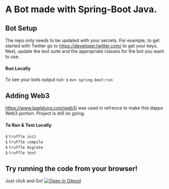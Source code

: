 # A Bot made with Spring-Boot Java.

## Bot Setup

The repo only needs to be updated with your secrets. For example, to get started with Twitter go to https://developer.twitter.com/ to get your keys.
Next, update the test suite and the appropriate classes for the bot you want to use.


#### Run Locally
To see your bots output run:
`$` `mvn spring-boot:run`

## Adding Web3
https://www.baeldung.com/web3j was used in refrence to make this dapps Web3 portion. Project is still on going.

#### To Run & Test Locally

`$` `truffle init`<br>
`$` `truffle compile`<br>
`$` `truffle migrate`<br>
`$` `truffle test`

## Try running the code from your browser! 

Just click and Go! 
[![Open in Gitpod](https://gitpod.io/button/open-in-gitpod.svg)](https://gitpod.io/#https://github.com/juanresendiz813/botswithspring)
